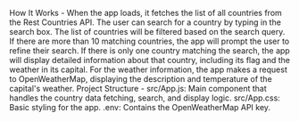 How It Works -
When the app loads, it fetches the list of all countries from the Rest Countries API.
The user can search for a country by typing in the search box. The list of countries will be filtered based on the search query.
If there are more than 10 matching countries, the app will prompt the user to refine their search.
If there is only one country matching the search, the app will display detailed information about that country, including its flag and the weather in its capital.
For the weather information, the app makes a request to OpenWeatherMap, displaying the description and temperature of the capital's weather.
Project Structure -
src/App.js: Main component that handles the country data fetching, search, and display logic.
src/App.css: Basic styling for the app.
.env: Contains the OpenWeatherMap API key.
